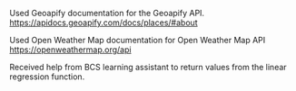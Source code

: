 Used Geoapify documentation for the Geoapify API. 
https://apidocs.geoapify.com/docs/places/#about

Used Open Weather Map documentation for Open Weather Map API
https://openweathermap.org/api

Received help from BCS learning assistant to return values from the linear regression function. 
